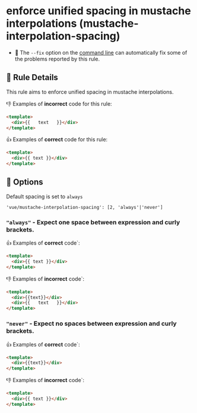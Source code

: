# enforce unified spacing in mustache interpolations (mustache-interpolation-spacing)

- :wrench: The `--fix` option on the [command line](http://eslint.org/docs/user-guide/command-line-interface#fix) can automatically fix some of the problems reported by this rule.

## :book: Rule Details

This rule aims to enforce unified spacing in mustache interpolations.

:-1: Examples of **incorrect** code for this rule:

```html
<template>
  <div>{{   text   }}</div>
</template>
```

:+1: Examples of **correct** code for this rule:

```html
<template>
  <div>{{ text }}</div>
</template>
```

## :wrench: Options

Default spacing is set to `always`

```
'vue/mustache-interpolation-spacing': [2, 'always'|'never']
```

### `"always"` - Expect one space between expression and curly brackets.

:+1: Examples of **correct** code`:

```html
<template>
  <div>{{ text }}</div>
</template>
```

:-1: Examples of **incorrect** code`:

```html
<template>
  <div>{{text}}</div>
  <div>{{   text   }}</div>
</template>
```

### `"never"` - Expect no spaces between expression and curly brackets.

:+1: Examples of **correct** code`:

```html
<template>
  <div>{{text}}</div>
</template>
```

:-1: Examples of **incorrect** code`:

```html
<template>
  <div>{{ text }}</div>
</template>
```
